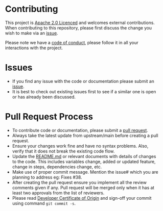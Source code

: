 # Contributing

This project is [Apache 2.0 Licenced](LICENSE) and welcomes external contributions. When contributing to this repository, please first discuss the change you wish to make via an [issue](https://github.com/ocp-power-automation/ocp4-extras/issues).

Please note we have a [code of conduct](CODE_OF_CONDUCT.md), please follow it in all your interactions with the project.

# Issues

 - If you find any issue with the code or documentation please submit an [issue](https://github.com/ocp-power-automation/ocp4-extras/issues).
 - It is best to check out existing issues first to see if a similar one is open or has already been discussed.


# Pull Request Process

 - To contribute code or documentation, please submit a [pull request](https://github.com/ocp-power-automation/ocp4-extras/pulls).
 - Always take the latest update from upstream/main before creating a pull request.
 - Ensure your changes work fine and have no syntax problems. Also, verify that it does not break the existing code flow.
 - Update the [README.md](README.md) or relevant documents with details of changes to the code. This includes variables change, added or updated feature, change in steps, dependencies change, etc.
 - Make use of proper commit message. Mention the issue# which you are planning to address eg: Fixes #38.
 - After creating the pull request ensure you implement all the review comments given if any. Pull request will be merged only when it has at least two approvals from the list of reviewers.
 - Please read [Developer Certificate of Origin](DCO1.1.txt) and sign-off your commit using command `git commit -s`.
